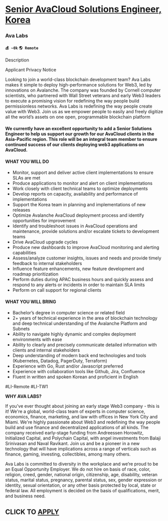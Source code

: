 # [Senior AvaCloud Solutions Engineer, Korea](https://www.remotewlb.com/apply/senior-avacloud-solutions-engineer-korea)  
### Ava Labs  
#### `💰 ~0k` `🌎 Remote`  

Description

Applicant Privacy Notice

Looking to join a world-class blockchain development team? Ava Labs makes it simple to deploy high-performance solutions for Web3, led by innovations on Avalanche. The company was founded by Cornell computer scientists, who partnered with Wall Street veterans and early Web3 leaders to execute a promising vision for redefining the way people build permissionless networks. Ava Labs is redefining the way people create value with Web3. Join us as we empower people to easily and freely digitize all the world’s assets on one open, programmable blockchain platform

#### We currently have an excellent opportunity to add a Senior Solutions Engineer to help us support our growth for our AvaCloud clients in the Asia-Pacific region. This role will be an integral team member to ensure continued success of our clients deploying web3 applications on AvaCloud.

#### WHAT YOU WILL DO

  * Monitor, support and deliver active client implementations to ensure SLAs are met
  * Produce applications to monitor and alert on client implementations
  * Work closely with client technical teams to optimize deployments
  * Develop reports on capacity, availability and performance of implementations
  * Support the Korea team in planning and implementations of new releases
  * Optimize Avalanche AvaCloud deployment process and identify opportunities for improvement
  * Identify and troubleshoot issues in AvaCloud operations and maintenance, provide solutions and/or escalate tickets to development teams
  * Drive AvaCloud upgrade cycles
  * Produce new dashboards to improve AvaCloud monitoring and alerting capabilities
  * Assess/analyze customer insights, issues and needs and provide timely feedback to internal stakeholders 
  * Influence feature enhancements, new feature development and roadmap prioritization
  * Perform duties during APAC business hours and quickly assess and respond to any alerts or incidents in order to maintain SLA limits
  * Perform on call support for regional clients

#### WHAT YOU WILL BRING

  * Bachelor’s degree in computer science or related field
  * 2+ years of technical experience in the area of blockchain technology and deep technical understanding of the Avalanche Platform and Subnets
  * Ability to navigate highly dynamic and complex deployment environments with ease
  * Ability to clearly and precisely communicate detailed information with clients and internal stakeholders
  * Deep understanding of modern back end technologies and tools (Kubernetes, Datadog, PagerDuty, Terraform)
  * Experience with Go, Rust and/or Javascript preferred
  * Experience with collaboration tools like Github, Jira, Confluence
  * Fluent in written and spoken Korean and proficient in English

#LI-Remote #LI-TW1

**WHY AVA LABS?**

If you've ever thought about joining an early stage Web3 company - this is it! We're a global, world-class team of experts in computer science, economics, finance, marketing, and law with offices in New York City and Miami. We're highly passionate about Web3 and redefining the way people build and use finance and decentralized applications of all kinds. The company received early-stage funding from Andreessen Horowitz, Initialized Capital, and Polychain Capital, with angel investments from Balaji Srinivasan and Naval Ravikant. Join us and be a pioneer in a new technology that will have implications across a range of verticals such as finance, gaming, investing, collectibles, among many others.

Ava Labs is committed to diversity in the workplace and we’re proud to be an Equal Opportunity Employer. We do not hire on basis of race, color, religion, creed, gender, national origin, citizenship, age, disability, veteran status, marital status, pregnancy, parental status, sex, gender expression or identity, sexual orientation, or any other basis protected by local, state or federal law. All employment is decided on the basis of qualifications, merit, and business need.

  
## CLICK TO [APPLY](https://www.remotewlb.com/apply/senior-avacloud-solutions-engineer-korea)

